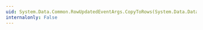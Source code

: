 ```yaml
---
uid: System.Data.Common.RowUpdatedEventArgs.CopyToRows(System.Data.DataRow[])
internalonly: False
---
```

